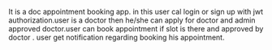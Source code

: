 It is a doc appointment booking app. in this user cal login or sign up with jwt authorization.user is a doctor then he/she can apply for doctor and admin approved doctor.user can book appointment if slot is there and
approved by doctor . user get notification regarding booking his appointment.
